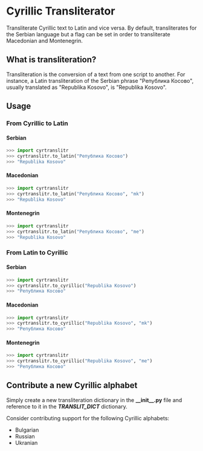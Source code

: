 # Cyrillic Transliterator
Transliterate Cyrillic text to Latin and vice versa.
By default, transliterates for the Serbian language but a flag can be set in order to transliterate Macedonian and Montenegrin.

## What is transliteration?
Transliteration is the conversion of a text from one script to another. For instance, a Latin transliteration of the Serbian phrase "Република Косово", usually translated as "Republika Kosovo", is "Republika Kosovo".

## Usage
### From Cyrillic to Latin
#### Serbian
```python
>>> import cyrtranslitr
>>> cyrtranslitr.to_latin("Република Косово")
>>> "Republika Kosovo"
```
#### Macedonian
```python
>>> import cyrtranslitr
>>> cyrtranslitr.to_latin("Република Косово", "mk")
>>> "Republika Kosovo"
```
#### Montenegrin
```python
>>> import cyrtranslitr
>>> cyrtranslitr.to_latin("Република Косово", "me")
>>> "Republika Kosovo"
```
### From Latin to Cyrillic
#### Serbian
```python
>>> import cyrtranslitr
>>> cyrtranslitr.to_cyrillic("Republika Kosovo")
>>> "Република Косово"
```
#### Macedonian
```python
>>> import cyrtranslitr
>>> cyrtranslitr.to_cyrillic("Republika Kosovo", "mk")
>>> "Република Косово"
```
#### Montenegrin
```python
>>> import cyrtranslitr
>>> cyrtranslitr.to_cyrillic("Republika Kosovo", "me")
>>> "Република Косово"
```

## Contribute a new Cyrillic alphabet
Simply create a new transliteration dictionary in the **\_\_init\_\_.py** file and reference to it in the _**TRANSLIT\_DICT**_ dictionary.

Consider contributing support for the following Cyrillic alphabets:
- Bulgarian
- Russian
- Ukranian

